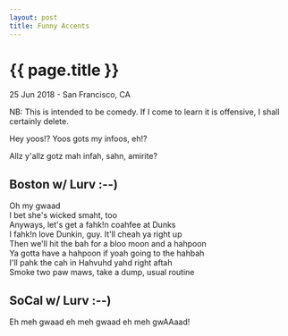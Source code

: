 ```yaml
---
layout: post
title: Funny Accents
---
```


{{ page.title }}
================

<p class="meta">25 Jun 2018 - San Francisco, CA</p>

NB: This is intended to be comedy. If I come to learn it is offensive, I shall certainly delete.

Hey yoos!? Yoos gots my infoos, eh!?

Allz y'allz gotz mah infah, sahn, amirite?

## Boston w/ Lurv :--)
Oh my gwaad  
I bet she's wicked smaht, too  
Anyways, let's get a fahk!n coahfee at Dunks  
I fahk!n love Dunkin, guy. It'll cheah ya right up  
Then we'll hit the bah for a bloo moon and a hahpoon  
Ya gotta have a hahpoon if yoah going to the hahbah  
I'll pahk the cah in Hahvuhd yahd right aftah  
Smoke two paw maws, take a dump, usual routine  

## SoCal w/ Lurv :--)
Eh meh gwaad eh meh gwaad eh meh gwAAaad!  